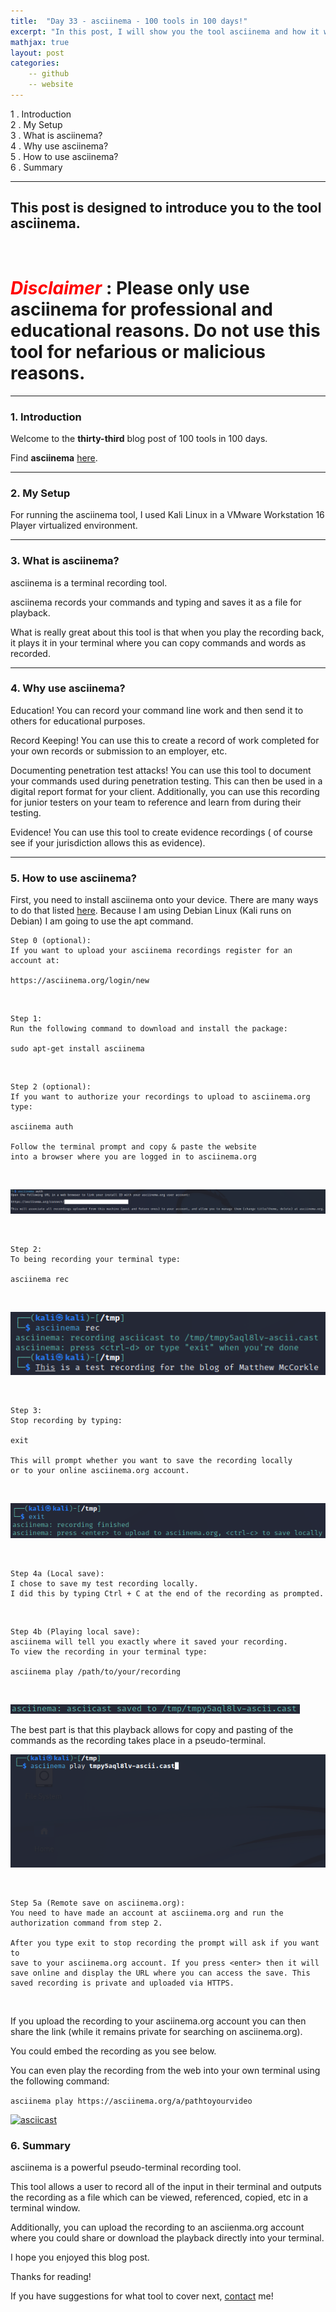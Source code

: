 ```yaml
---
title:  "Day 33 - asciinema - 100 tools in 100 days!"
excerpt: "In this post, I will show you the tool asciinema and how it works."
mathjax: true
layout: post
categories:
    -- github
    -- website
---
```


1 . Introduction
<br>
2 . My Setup
<br>
3 . What is asciinema?
<br>
4 . Why use asciinema?
<br>
5 . How to use asciinema?
<br>
6 . Summary

---

## This post is designed to introduce you to the tool asciinema.

![]()

# <span style="color:red">***Disclaimer***</span> : **Please only use asciinema for professional and educational reasons. Do not use this tool for nefarious or malicious reasons.**

---

### 1. **Introduction**

Welcome to the **thirty-third** blog post of 100 tools in 100 days.<br> 

Find **asciinema** [here](https://asciinema.org/).



---

### 2. **My Setup**

For running the asciinema tool, I used Kali Linux in a VMware Workstation 16 Player virtualized environment.

---

### 3. **What is asciinema?**

asciinema is a terminal recording tool. 

asciinema records your commands and typing and saves it as a file for playback. 

What is really great about this tool is that when you play the recording back, it plays it in your terminal where you can copy commands and words as recorded. 

---

### 4. **Why use asciinema?**

Education! You can record your command line work and then send it to others for educational purposes.

Record Keeping! You can use this to create a record of work completed for your own records or submission to an employer, etc. 

Documenting penetration test attacks! You can use this tool to document your commands used during penetration testing. This can then be used in a digital report format for your client. Additionally, you can use this recording for junior testers on your team to reference and learn from during their testing. 

Evidence! You can use this tool to create evidence recordings ( of course see if your jurisdiction allows this as evidence).

---

### 5. **How to use asciinema?**

First, you need to install asciinema onto your device. There are many ways to do that listed [here](https://asciinema.org/docs/installation).
Because I am using Debian Linux (Kali runs on Debian) I am going to use the apt command.

    Step 0 (optional):
    If you want to upload your asciinema recordings register for an account at:

    https://asciinema.org/login/new

<br>    
    
    Step 1:
    Run the following command to download and install the package:

    sudo apt-get install asciinema

<br>

    Step 2 (optional):
    If you want to authorize your recordings to upload to asciinema.org type:

    asciinema auth

    Follow the terminal prompt and copy & paste the website 
    into a browser where you are logged in to asciinema.org

<br>

![](https://raw.githubusercontent.com/matthewomccorkle/matthewomccorkle.github.io/master/_posts/assets/100%20tools/asciinema/asciinema6.PNG)

<br>

    Step 2:
    To being recording your terminal type:

    asciinema rec

<br>

![](https://raw.githubusercontent.com/matthewomccorkle/matthewomccorkle.github.io/master/_posts/assets/100%20tools/asciinema/asciinema1.PNG)

<br>

    Step 3:
    Stop recording by typing:
    
    exit
    
    This will prompt whether you want to save the recording locally 
    or to your online asciinema.org account.

<br>

![](https://raw.githubusercontent.com/matthewomccorkle/matthewomccorkle.github.io/master/_posts/assets/100%20tools/asciinema/asciinema2.PNG)

<br>

    Step 4a (Local save):
    I chose to save my test recording locally.
    I did this by typing Ctrl + C at the end of the recording as prompted.

<br>

    Step 4b (Playing local save):
    asciinema will tell you exactly where it saved your recording.
    To view the recording in your terminal type:

    asciinema play /path/to/your/recording

<br>

![](https://raw.githubusercontent.com/matthewomccorkle/matthewomccorkle.github.io/master/_posts/assets/100%20tools/asciinema/asciinema5.PNG)


The best part is that this playback allows for copy and pasting of the commands as the recording takes place in a pseudo-terminal.

![](https://raw.githubusercontent.com/matthewomccorkle/matthewomccorkle.github.io/master/_posts/assets/100%20tools/asciinema/asciinema.gif)

<br>

    Step 5a (Remote save on asciinema.org):
    You need to have made an account at asciinema.org and run the authorization command from step 2.

    After you type exit to stop recording the prompt will ask if you want to 
    save to your asciinema.org account. If you press <enter> then it will 
    save online and display the URL where you can access the save. This 
    saved recording is private and uploaded via HTTPS.

<br>

If you upload the recording to your asciinema.org account you can then share the link (while it remains private for searching on asciinema.org).

You could embed the recording as you see below.

You can even play the recording from the web into your own terminal using the following command:

`asciinema play https://asciinema.org/a/pathtoyourvideo`

[![asciicast](https://asciinema.org/a/hjWFkp9ir5uinW4NeuebPGZW0.svg)](https://asciinema.org/a/hjWFkp9ir5uinW4NeuebPGZW0)



### 6. **Summary**

asciinema is a powerful pseudo-terminal recording tool. 

This tool allows a user to record all of the input in their terminal and outputs the recording as a file which can be viewed, referenced, copied, etc in a terminal window.

Additionally, you can upload the recording to an asciienma.org account where you could share or download the playback directly into your terminal. 

I hope you enjoyed this blog post.

Thanks for reading!<br>

If you have suggestions for what tool to cover next, [contact](mailto:matthew.o.mccorkle@gmail.com) me!
